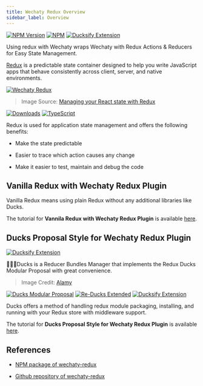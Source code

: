 ```yaml
---
title: Wechaty Redux Overview
sidebar_label: Overview
---
```


[![NPM Version](https://img.shields.io/npm/v/wechaty-redux?color=brightgreen)](https://www.npmjs.com/package/wechaty-redux)
[![NPM](https://github.com/wechaty/wechaty-redux/workflows/NPM/badge.svg)](https://github.com/wechaty/wechaty-redux/actions?query=workflow%3ANPM)
[![Ducksify Extension](https://img.shields.io/badge/Redux-Ducksify-yellowgreen)](https://github.com/huan/ducks#3-ducksify-extension-currying--api-interface)

Using redux with Wechaty wraps Wechaty with Redux Actions &amp; Reducers for Easy State Management.

[Redux](https://redux.js.org) is a predictable state container designed to help you write JavaScript apps that behave consistently across client, server, and native environments.

[![Wechaty Redux](https://wechaty.github.io/wechaty-redux/images/wechaty-redux.png)](https://github.com/wechaty/wechaty-redux)

> Image Source: [Managing your React state with Redux](https://medium.com/the-web-tub/managing-your-react-state-with-redux-affab72de4b1)

[![Downloads](https://img.shields.io/npm/dm/wechaty-redux.svg?style=flat-square)](https://www.npmjs.com/package/wechaty-redux)
[![TypeScript](https://img.shields.io/badge/%3C%2F%3E-TypeScript-blue.svg)](https://www.typescriptlang.org/)

Redux is used for application state management and offers the following benefits:

- Make the state predictable

- Easier to trace which action causes any change

- Make it easier to test, maintain and debug the code

## Vanilla Redux with Wechaty Redux Plugin

Vanilla Redux means using plain Redux without any additional libraries like Ducks.

The tutorial for **Vannila Redux with Wechaty Redux Plugin** is available [here](using-redux-with-wechaty/vannila-redux.md).

## Ducks Proposal Style for Wechaty Redux Plugin

[![Ducksify Extension](https://img.shields.io/badge/Redux-Ducksify-yellowgreen)](https://github.com/huan/ducks#3-ducksify-extension-currying--api-interface)

🦆🦆🦆Ducks is a Reducer Bundles Manager that implements the Redux Ducks Modular Proposal with great convenience.

> Image Credit: [Alamy](https://www.alamy.com/cute-duck-and-little-ducks-over-white-background-colorful-design-vector-illustration-image185379753.html)

[![Ducks Modular Proposal](https://img.shields.io/badge/Redux-Ducks%202015-yellow)](https://github.com/erikras/ducks-modular-redux)
[![Re-Ducks Extended](https://img.shields.io/badge/Redux-Re--Ducks%202016-orange)](https://github.com/alexnm/re-ducks)
[![Ducksify Extension](https://img.shields.io/badge/Redux-Ducksify%202020-yellowgreen)](https://github.com/huan/ducks#3-ducksify-extension-currying--ducksify-interface)

Ducks offers a method of handling redux module packaging, installing, and running with your Redux store with middleware support.

The tutorial for **Ducks Proposal Style for Wechaty Redux Plugin** is available [here](using-redux-with-wechaty/ducks-proposal.md).

## References

- [NPM package of wechaty-redux](https://www.npmjs.com/package/wechaty-redux)

- [Github repository of wechaty-redux](https://github.com/wechaty/wechaty-redux)
